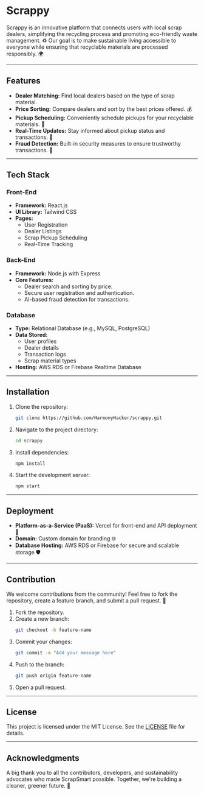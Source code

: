 # Scrappy

Scrappy is an innovative platform that connects users with local scrap dealers, simplifying the recycling process and promoting eco-friendly waste management. ♻️ Our goal is to make sustainable living accessible to everyone while ensuring that recyclable materials are processed responsibly. 🌍

---

## Features

- **Dealer Matching:** Find local dealers based on the type of scrap material.
- **Price Sorting:** Compare dealers and sort by the best prices offered. 💰
- **Pickup Scheduling:** Conveniently schedule pickups for your recyclable materials. 📅
- **Real-Time Updates:** Stay informed about pickup status and transactions. 🔄
- **Fraud Detection:** Built-in security measures to ensure trustworthy transactions. 🔐

---

## Tech Stack

### Front-End
- **Framework:** React.js
- **UI Library:** Tailwind CSS
- **Pages:**
  - User Registration
  - Dealer Listings
  - Scrap Pickup Scheduling
  - Real-Time Tracking

### Back-End
- **Framework:** Node.js with Express
- **Core Features:**
  - Dealer search and sorting by price.
  - Secure user registration and authentication.
  - AI-based fraud detection for transactions.

### Database
- **Type:** Relational Database (e.g., MySQL, PostgreSQL)
- **Data Stored:**
  - User profiles
  - Dealer details
  - Transaction logs
  - Scrap material types
- **Hosting:** AWS RDS or Firebase Realtime Database

---

## Installation

1. Clone the repository:
   ```bash
   git clone https://github.com/HarmonyHacker/scrappy.git
   ```
2. Navigate to the project directory:
   ```bash
   cd scrappy
   ```
3. Install dependencies:
   ```bash
   npm install
   ```
4. Start the development server:
   ```bash
   npm start
   ```

---

## Deployment

- **Platform-as-a-Service (PaaS):** Vercel for front-end and API deployment 🚀
- **Domain:** Custom domain for branding 🌐
- **Database Hosting:** AWS RDS or Firebase for secure and scalable storage 🛡️

---

## Contribution

We welcome contributions from the community! Feel free to fork the repository, create a feature branch, and submit a pull request. 🙌

1. Fork the repository.
2. Create a new branch:
   ```bash
   git checkout -b feature-name
   ```
3. Commit your changes:
   ```bash
   git commit -m "Add your message here"
   ```
4. Push to the branch:
   ```bash
   git push origin feature-name
   ```
5. Open a pull request.

---

## License

This project is licensed under the MIT License. See the [LICENSE](LICENSE) file for details.

---

## Acknowledgments

A big thank you to all the contributors, developers, and sustainability advocates who made ScrapSmart possible. Together, we're building a cleaner, greener future. 🌱
